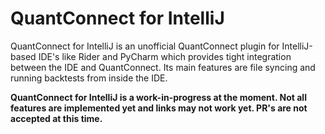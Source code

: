 # QuantConnect for IntelliJ

QuantConnect for IntelliJ is an unofficial QuantConnect plugin for IntelliJ-based IDE's like Rider and PyCharm which provides tight integration between the IDE and QuantConnect. Its main features are file syncing and running backtests from inside the IDE.

**QuantConnect for IntelliJ is a work-in-progress at the moment. Not all features are implemented yet and links may not work yet. PR's are not accepted at this time.**
